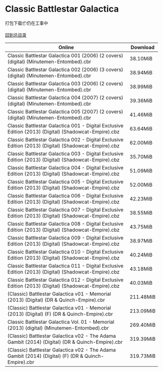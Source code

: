 # Classic Battlestar Galactica

打包下载📦仍在工事中

[回到总目录](/Catalogs.md)







Online | Download
--- | ---
Classic Battlestar Galactica 001 (2006) (2 covers) (digital) (Minutemen-Entombed).cbr | 38.10MiB
Classic Battlestar Galactica 002 (2006) (3 covers) (digital) (Minutemen-Entombed).cbr | 38.94MiB
Classic Battlestar Galactica 003 (2006) (2 covers) (digital) (Minutemen-Entombed).cbr | 38.99MiB
Classic Battlestar Galactica 004 (2007) (2 covers) (digital) (Minutemen-Entombed).cbr | 39.36MiB
Classic Battlestar Galactica 005 (2007) (2 covers) (digital) (Minutemen-Entombed).cbr | 41.46MiB
Classic Battlestar Galactica 001 - Digital Exclusive Edition (2013) (Digital) (Shadowcat-Empire).cbz | 63.64MiB
Classic Battlestar Galactica 002 - Digital Exclusive Edition (2013) (Digital) (Shadowcat-Empire).cbz | 62.00MiB
Classic Battlestar Galactica 003 - Digital Exclusive Edition (2013) (Digital) (Shadowcat-Empire).cbz | 35.70MiB
Classic Battlestar Galactica 004 - Digital Exclusive Edition (2013) (Digital) (Shadowcat-Empire).cbz | 51.09MiB
Classic Battlestar Galactica 005 - Digital Exclusive Edition (2013) (Digital) (Shadowcat-Empire).cbz | 52.00MiB
Classic Battlestar Galactica 006 - Digital Exclusive Edition (2013) (Digital) (Shadowcat-Empire).cbz | 42.23MiB
Classic Battlestar Galactica 007 - Digital Exclusive Edition (2013) (Digital) (Shadowcat-Empire).cbz | 38.55MiB
Classic Battlestar Galactica 008 - Digital Exclusive Edition (2013) (Digital) (Shadowcat-Empire).cbz | 43.75MiB
Classic Battlestar Galactica 009 - Digital Exclusive Edition (2013) (Digital) (Shadowcat-Empire).cbz | 38.97MiB
Classic Battlestar Galactica 010 - Digital Exclusive Edition (2013) (Digital) (Shadowcat-Empire).cbz | 40.24MiB
Classic Battlestar Galactica 011 - Digital Exclusive Edition (2013) (Digital) (Shadowcat-Empire).cbz | 43.18MiB
Classic Battlestar Galactica 012 - Digital Exclusive Edition (2013) (Digital) (Shadowcat-Empire).cbz | 40.03MiB
(Classic) Battlestar Galactica v01 - Memorial (2013) (Digital) (DR & Quinch-Empire).cbr | 211.48MiB
(Classic) Battlestar Galactica v01 - Memorial (2013) (Digital) (F) (DR & Quinch-Empire).cbr | 213.09MiB
Classic Battlestar Galactica Vol. 01 - Memorial (2013) (digital) (Minutemen-Entombed).cbr | 269.40MiB
(Classic) Battlestar Galactica v02 - The Adama Gambit (2014) (Digital) (DR & Quinch-Empire).cbr | 319.39MiB
(Classic) Battlestar Galactica v02 - The Adama Gambit (2014) (Digital) (F) (DR & Quinch-Empire).cbr | 319.73MiB